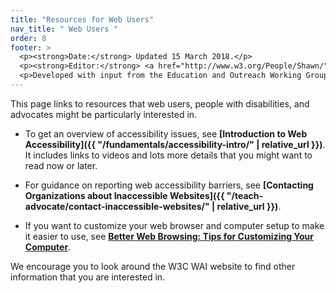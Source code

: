 ```yaml
---
title: "Resources for Web Users"
nav_title: " Web Users "
order: 8
footer: >
  <p><strong>Date:</strong> Updated 15 March 2018.</p>
  <p><strong>Editor:</strong> <a href="http://www.w3.org/People/Shawn/">Shawn Lawton Henry</a>.</p>
  <p>Developed with input from the Education and Outreach Working Group (<a href="http://www.w3.org/WAI/EO/">EOWG</a>).</p>
---
```


This page links to resources that web users, people with disabilities, and advocates might be particularly interested in.

* To get an overview of accessibility issues, see **[Introduction to Web Accessibility]({{ "/fundamentals/accessibility-intro/" | relative_url }})**. It includes links to videos and lots more details that you might want to read now or later.

* For guidance on reporting web accessibility barriers, see **[Contacting Organizations about Inaccessible Websites]({{ "/teach-advocate/contact-inaccessible-websites/" | relative_url }})**.

* If you want to customize your web browser and computer setup to make it easier to use, see **[Better Web Browsing: Tips for Customizing Your Computer](https://www.w3.org/WAI/users/browsing)**.

We encourage you to look around the W3C WAI website to find other information that you are interested in.
